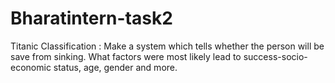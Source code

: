 # Bharatintern-task2
Titanic Classification : Make a system which tells whether the person will be save from sinking. What factors were most likely lead to success-socio-economic status, age, gender and more.
